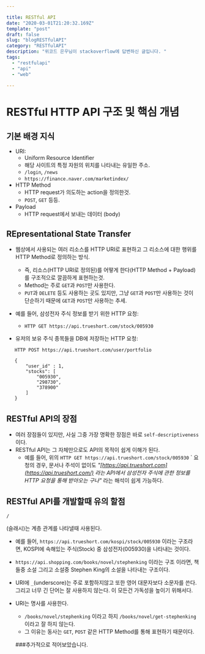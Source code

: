```yaml
---

title: RESTful API
date: "2020-03-01T21:20:32.169Z"
template: "post"
draft: false
slug: "blogRESTfulAPI"
category: "RESTfulAPI"
description: "위코드 은우님이 stackoverflow에 답변하신 글입니다. "
tags:
  - "restfulapi"
  - "api"
  - "web"

---
```


# RESTful HTTP API 구조 및 핵심 개념

## 기본 배경 지식

- URI:
  - Uniform Resource Identifier
  - 해당 사이트의 특정 자원의 위치를 나타내는 유일한 주소.
  - `/login`, `/news`
  - `https://finance.naver.com/marketindex/`
- HTTP Method
  - HTTP request가 의도하는 action을 정의한것.
  - `POST`, `GET` 등등.
- Payload
  - HTTP request에서 보내는 데이터 (body)

## REpresentational State Transfer

- 웹상에서 사용되는 여러 리소스를 HTTP URI로 표현하고 그 리소스에 대한 행위를 HTTP Method로 정의하는 방식.

  - 즉, 리소스(HTTP URI로 정의된)를 어떻게 한다(HTTP Method + Payload)를 구조적으로 깔끔하게 표현하는것.
  - Method는 주로 `GET`과 `POST`만 사용한다.
  - `PUT`과 `DELETE` 등도 사용하는 곳도 있지만, 그냥 `GET`과 `POST`만 사용하는 것이 단순하기 때문에 `GET`과 `POST`만 사용하는 추세.

- 예를 들어, 삼성전자 주식 정보를 받기 위한 HTTP 요청:

  - `HTTP GET https://api.trueshort.com/stock/005930`

- 유저의 보유 주식 종목들을 DB에 저장하는 HTTP 요청:

 ```
    HTTP POST https://api.trueshort.com/user/portfolio
    
    {
        "user_id" : 1,
        "stocks": [ 
            "005930",
            "298730",
            "378900"
        ]
    }
```

## RESTful API의 장점

- 여러 장점들이 있지만, 사실 그중 가장 명확한 장점은 바로 `self-descriptiveness` 이다.
- RESTful API는 그 자체만으로도 API의 목적이 쉽게 이해가 된다.
  - 예를 들어, 위의 `HTTP GET https://api.trueshort.com/stock/005930` ` 요청의 경우, 문서나 주석이 없이도 *"[https://api.trueshort.com](https://api.trueshort.com/) 라는 API에서 삼성전자 주식에 관한 정보를 HTTP 요청을 통해 받아오는 구나"* 라는 해석이 쉽게 가능하다.

## RESTful API를 개발할때 유의 할점

`/`

  (슬래시)는 계층 관계를 나타낼때 사용된다.

  - 예를 들어, `https://api.trueshort.com/kospi/stock/005930` 이라는 구조라면, KOSPI에 속해있는 주식(Stock) 중 삼성전자(005930)을 나타내는 것이다.
  - `https://api.shopping.com/books/novel/stephenking` 이라는 구조 이라면, 책들중 소설 그리고 소설중 Stephen King의 소설을 나타내는 구조이다.

- URI에 `_`(underscore)는 주로 포함하지않고 또한 영어 대문자보다 소문자를 쓴다. 그리고 너무 긴 단어는 잘 사용하지 않는다. 이 모든건 가독성을 높이기 위해서다.

- URI는 명사를 사용한다.

  - `/books/novel/stephenking` 이라고 하지 `/books/novel/get-stephenking` 이라고 잘 하지 않는다.
  - 그 이유는 동사는 `GET`, `POST` 같은 HTTP Method를 통해 표현하기 때문이다.


  ###추가적으로 적어보았습니다.